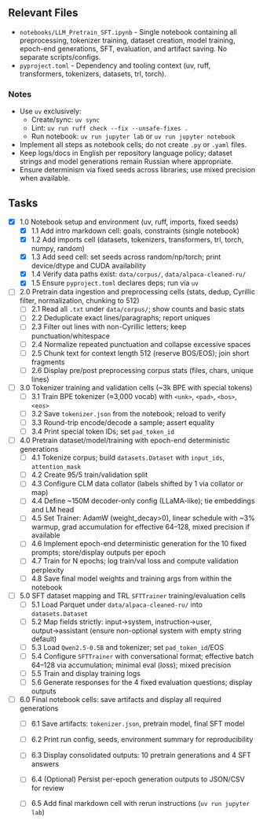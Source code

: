 ## Relevant Files

- `notebooks/LLM_Pretrain_SFT.ipynb` - Single notebook containing all preprocessing, tokenizer training, dataset creation, model training, epoch-end generations, SFT, evaluation, and artifact saving. No separate scripts/configs.
- `pyproject.toml` - Dependency and tooling context (uv, ruff, transformers, tokenizers, datasets, trl, torch).

### Notes

- Use `uv` exclusively:
  - Create/sync: `uv sync`
  - Lint: `uv run ruff check --fix --unsafe-fixes .`
  - Run notebook: `uv run jupyter lab` or `uv run jupyter notebook`
- Implement all steps as notebook cells; do not create `.py` or `.yaml` files.
- Keep logs/docs in English per repository language policy; dataset strings and model generations remain Russian where appropriate.
- Ensure determinism via fixed seeds across libraries; use mixed precision when available.

## Tasks

- [x] 1.0 Notebook setup and environment (uv, ruff, imports, fixed seeds)
  - [x] 1.1 Add intro markdown cell: goals, constraints (single notebook)
  - [x] 1.2 Add imports cell (datasets, tokenizers, transformers, trl, torch, numpy, random)
  - [x] 1.3 Add seed cell: set seeds across random/np/torch; print device/dtype and CUDA availability
  - [x] 1.4 Verify data paths exist: `data/corpus/`, `data/alpaca-cleaned-ru/`
  - [x] 1.5 Ensure `pyproject.toml` declares deps; run via `uv`

- [ ] 2.0 Pretrain data ingestion and preprocessing cells (stats, dedup, Cyrillic filter, normalization, chunking to 512)
  - [ ] 2.1 Read all `.txt` under `data/corpus/`; show counts and basic stats
  - [ ] 2.2 Deduplicate exact lines/paragraphs; report uniques
  - [ ] 2.3 Filter out lines with non-Cyrillic letters; keep punctuation/whitespace
  - [ ] 2.4 Normalize repeated punctuation and collapse excessive spaces
  - [ ] 2.5 Chunk text for context length 512 (reserve BOS/EOS); join short fragments
  - [ ] 2.6 Display pre/post preprocessing corpus stats (files, chars, unique lines)

- [ ] 3.0 Tokenizer training and validation cells (~3k BPE with special tokens)
  - [ ] 3.1 Train BPE tokenizer (≈3,000 vocab) with `<unk>`, `<pad>`, `<bos>`, `<eos>`
  - [ ] 3.2 Save `tokenizer.json` from the notebook; reload to verify
  - [ ] 3.3 Round-trip encode/decode a sample; assert equality
  - [ ] 3.4 Print special token IDs; set `pad_token_id`

- [ ] 4.0 Pretrain dataset/model/training with epoch-end deterministic generations
  - [ ] 4.1 Tokenize corpus; build `datasets.Dataset` with `input_ids`, `attention_mask`
  - [ ] 4.2 Create 95/5 train/validation split
  - [ ] 4.3 Configure CLM data collator (labels shifted by 1 via collator or map)
  - [ ] 4.4 Define ~150M decoder-only config (LLaMA-like); tie embeddings and LM head
  - [ ] 4.5 Set Trainer: AdamW (weight_decay>0), linear schedule with ~3% warmup, grad accumulation for effective 64–128, mixed precision if available
  - [ ] 4.6 Implement epoch-end deterministic generation for the 10 fixed prompts; store/display outputs per epoch
  - [ ] 4.7 Train for N epochs; log train/val loss and compute validation perplexity
  - [ ] 4.8 Save final model weights and training args from within the notebook

- [ ] 5.0 SFT dataset mapping and TRL `SFTTrainer` training/evaluation cells
  - [ ] 5.1 Load Parquet under `data/alpaca-cleaned-ru/` into `datasets.Dataset`
  - [ ] 5.2 Map fields strictly: input→system, instruction→user, output→assistant (ensure non-optional system with empty string default)
  - [ ] 5.3 Load `Qwen2.5-0.5B` and tokenizer; set `pad_token_id`/EOS
  - [ ] 5.4 Configure `SFTTrainer` with conversational format; effective batch 64–128 via accumulation; minimal eval (loss); mixed precision
  - [ ] 5.5 Train and display training logs
  - [ ] 5.6 Generate responses for the 4 fixed evaluation questions; display outputs

- [ ] 6.0 Final notebook cells: save artifacts and display all required generations
  - [ ] 6.1 Save artifacts: `tokenizer.json`, pretrain model, final SFT model
  - [ ] 6.2 Print run config, seeds, environment summary for reproducibility
  - [ ] 6.3 Display consolidated outputs: 10 pretrain generations and 4 SFT answers
  - [ ] 6.4 (Optional) Persist per-epoch generation outputs to JSON/CSV for review
  - [ ] 6.5 Add final markdown cell with rerun instructions (`uv run jupyter lab`)


